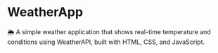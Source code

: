 # WeatherApp
🌦️ A simple weather application that shows real-time temperature and conditions using WeatherAPI, built with HTML, CSS, and JavaScript.
